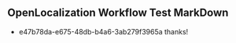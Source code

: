 ## OpenLocalization Workflow Test MarkDown
* e47b78da-e675-48db-b4a6-3ab279f3965a thanks!

<!--HONumber=Sep16_HO1-->


